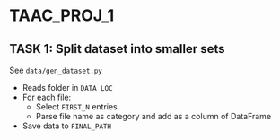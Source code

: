 # TAAC_PROJ_1

## TASK 1: Split dataset into smaller sets

See `data/gen_dataset.py`

- Reads folder in `DATA_LOC`
- For each file:
    - Select `FIRST_N` entries
    - Parse file name as category and add as a column of DataFrame
- Save data to `FINAL_PATH`